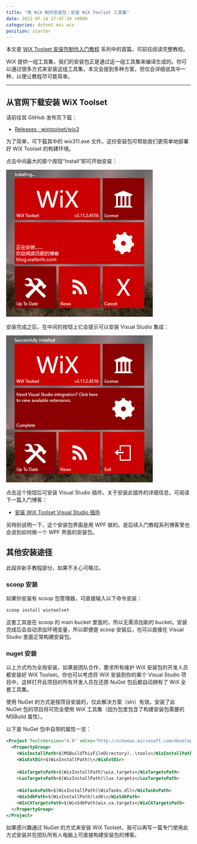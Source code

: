 ```yaml
---
title: "用 WiX 制作安装包：安装 WiX Toolset 工具集"
date: 2021-07-14 17:47:10 +0800
categories: dotnet msi wix
position: starter
---
```


本文是 [WiX Toolset 安装包制作入门教程](/post/getting-started-with-wix-toolset) 系列中的首篇，可前往阅读完整教程。

WiX 提供一组工具集，我们的安装包正是通过这一组工具集来编译生成的。你可以通过很多方式来安装这组工具集，本文会提到多种方案，但仅会详细说其中一种，以便让教程尽可能简单。

---

<div id="toc"></div>

## 从官网下载安装 WiX Toolset

请前往其 GitHub 发布页下载：

- [Releases · wixtoolset/wix3](https://github.com/wixtoolset/wix3/releases)

为了简单，可下载其中的 wix311.exe 文件。这份安装包可帮助我们更简单地部署好 WiX Toolset 的构建环境。

点击中间最大的那个按钮“Install”即可开始安装：

![安装 WiX Toolset](/static/posts/2021-07-14-installing-wix-toolset.gif)

安装完成之后，在中间的按钮上它会提示可以安装 Visual Studio 集成：

![推荐安装 Visual Studio 集成](/static/posts/2021-07-14-14-22-57.png)

点击这个按钮后可安装 Visual Studio 插件。关于安装此插件的详细信息，可阅读下一篇入门博客：

- [安装 WiX Toolset Visual Studio 插件](/post/getting-started-with-wix-toolset-installing-visual-studio-extensions)

另特别说明一下，这个安装包界面是用 WPF 做的。是后续入门教程系列博客里也会说到如何做一个 WPF 界面的安装包。

## 其他安装途径

此段非新手教程部分，如果不关心可略过。

### scoop 安装

如果你安装有 scoop 包管理器，可直接输入以下命令安装：

```powershell
scoop install wixtoolset
```

这套工具是在 scoop 的 main bucket 里面的，所以无需添加新的 bucket。安装完成后会自动添加环境变量，所以即便是 scoop 安装后，也可以直接在 Visual Studio 里面正常构建安装包。

### nuget 安装

以上方式均为全局安装，如果是团队合作，要求所有维护 WiX 安装包的开发人员都安装好 WiX Toolset。你也可以考虑将 WiX 安装到你的某个 Visual Studio 项目中，这样打开此项目的所有开发人员在还原 NuGet 包后都自动拥有了 WiX 全套工具集。

使用 NuGet 的方式是按项目安装的，仅此解决方案（sln）有效。安装了此 NuGet 包的项目将可完全使用 WiX 工具集（因为包里包含了构建安装包需要的 MSBuild 属性）。

以下是 NuGet 包中自带的属性一览：

```xml
<Project ToolsVersion="4.0" xmlns="http://schemas.microsoft.com/developer/msbuild/2003">
  <PropertyGroup>
    <WixInstallPath>$(MSBuildThisFileDirectory)..\tools</WixInstallPath>
    <WixExtDir>$(WixInstallPath)\</WixExtDir>

    <WixTargetsPath>$(WixInstallPath)\wix.targets</WixTargetsPath>
    <LuxTargetsPath>$(WixInstallPath)\lux.targets</LuxTargetsPath>

    <WixTasksPath>$(WixInstallPath)\WixTasks.dll</WixTasksPath>
    <WixSdkPath>$(WixInstallPath)\sdk\</WixSdkPath>
    <WixCATargetsPath>$(WixSdkPath)wix.ca.targets</WixCATargetsPath>
  </PropertyGroup>
</Project>
```

如果感兴趣通过 NuGet 的方式来安装 WiX Toolset，我可以再写一篇专门使用此方式安装并在团队所有人电脑上可直接构建安装包的博客。
